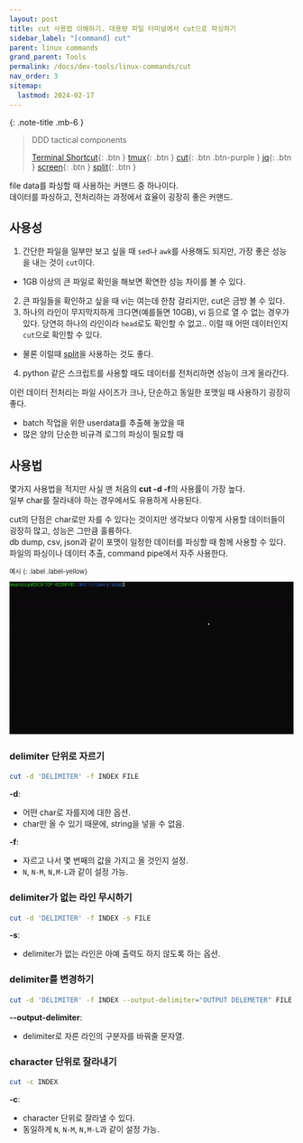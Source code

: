 ```yaml
---
layout: post
title: cut 사용법 이해하기. 대용량 파일 터미널에서 cut으로 파싱하기 
sidebar_label: "[command] cut" 
parent: linux commands
grand_parent: Tools
permalink: /docs/dev-tools/linux-commands/cut
nav_order: 3
sitemap:
  lastmod: 2024-02-17
---
```


{: .note-title .mb-6 }
> DDD tactical components
>
> [Terminal Shortcut](/docs/dev-tools/linux-commands/terminal){: .btn }
> [tmux](/docs/dev-tools/linux-commands/tmux){: .btn }
> [cut](/docs/dev-tools/linux-commands/cut){: .btn .btn-purple }
> [jq](/docs/dev-tools/linux-commands/jq){: .btn }
> [screen](/docs/tools/linux-commands/screen){: .btn }
> [split](/docs/dev-tools/linux-commands/split){: .btn }


file data를 파싱할 때 사용하는 커맨드 중 하나이다.  
데이터를 파싱하고, 전처리하는 과정에서 효율이 굉장히 좋은 커맨드.

## 사용성

1. 간단한 파일을 일부만 보고 싶을 때 `sed`나 `awk`를 사용해도 되지만, 가장 좋은 성능을 내는 것이 `cut`이다.  
  - 1GB 이상의 큰 파일로 확인을 해보면 확연한 성능 차이를 볼 수 있다.  
2. 큰 파일들을 확인하고 싶을 때 vi는 여는데 한참 걸리지만, cut은 금방 볼 수 있다.
3. 하나의 라인이 무지막지하게 크다면(예를들면 10GB), vi 등으로 열 수 없는 경우가 있다. 당연히 하나의 라인이라 `head`로도 확인할 수 없고.. 이럴 때 어떤 데이터인지 `cut`으로 확인할 수 있다.
  - 물론 이럴때 [split](/docs/dev-tools/linux-commands/split)을 사용하는 것도 좋다.
4. python 같은 스크립트를 사용할 때도 데이터를 전처리하면 성능이 크게 올라간다. 

이런 데이터 전처리는 파일 사이즈가 크나, 단순하고 동일한 포맷일 때 사용하기 굉장히 좋다.
- batch 작업을 위한 userdata를 추출해 놓았을 때
- 많은 양의 단순한 비규격 로그의 파싱이 필요할 때

## 사용법

몇가지 사용법을 적지만 사실 맨 처음의 **cut -d -f**의 사용률이 가장 높다.  
일부 char를 잘라내야 하는 경우에서도 유용하게 사용된다.

cut의 단점은 char로만 자를 수 있다는 것이지만 생각보다 이렇게 사용할 데이터들이 굉장히 많고, 성능은 그만큼 훌륭하다.  
db dump, csv, json과 같이 포맷이 일정한 데이터를 파싱할 때 함께 사용할 수 있다.
파일의 파싱이나 데이터 추출, command pipe에서 자주 사용한다.

<div class="code-example" markdown="1" style="font-size: 0.8em">
예시
{: .label .label-yellow}  

![cut](/images/post/dev-tools/terminal-commands/cut.gif)
</div>


### delimiter 단위로 자르기

```bash
cut -d 'DELIMITER' -f INDEX FILE
```

**-d**:
- 어떤 char로 자를지에 대한 옵션.
- char만 올 수 있기 때문에, string을 넣을 수 없음.

**-f**:
- 자르고 나서 몇 번째의 값을 가지고 올 것인지 설정.
- `N`, `N-M`, `N,M-L`과 같이 설정 가능.

### delimiter가 없는 라인 무시하기

```bash
cut -d 'DELIMITER' -f INDEX -s FILE
```

**-s**:
- delimiter가 없는 라인은 아예 출력도 하지 않도록 하는 옵션.

### delimiter를 변경하기

```bash
cut -d 'DELIMITER' -f INDEX --output-delimiter="OUTPUT DELEMETER" FILE
```

**--output-delimiter**:
- delimiter로 자른 라인의 구분자를 바꿔줄 문자열.

### character 단위로 잘라내기

```bash
cut -c INDEX
```

**-c**:
- character 단위로 잘라낼 수 있다.
- 동일하게 `N`, `N-M`, `N,M-L`과 같이 설정 가능.
